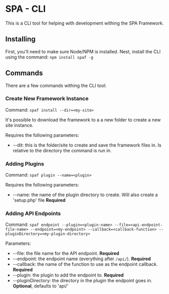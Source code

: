 # SPA - CLI

This is a CLI tool for helping with development withing the SPA Framework.

## Installing

First, you'll need to make sure Node/NPM is installed. Nest, install the CLI using the command: `npm install spaf -g`

## Commands

There are a few commands withing the CLI tool:

### Create New Framework Instance

Command: `spaf install --dir=<my-site>`

It's possible to download the framework to a a new folder to create a new site instance. 

Requires the following parameters:

* --dit: this is the folder/site to create and save the framework files in. Is relative to the directory the command is run in.

### Adding Plugins

Command: `spaf plugin --name=<plugin>`

Requires the following parameters:

* --name: the name of the plugin directory to create. Will also create a 'setup.php' file **Required**

### Adding API Endpoints

Command: `spaf endpoint --plugin=<plugin-name> --file=<api-endpoint-file-name> --endpoint=<my-endpoint> --callback=<callback-function> --pluginDirectory=<my-plugin-directory>`

Parameters:

* --file: the file name for the API endpoint. **Required**
* --endpoint: the endpoint name (everything after `/api/`). **Required**
* --callback: the name of the function to use as the endpoint callback. **Required**
* --plugin: the plugin to add the endpoint to. **Required**
* --pluginDirectory: the directory in the plugin the endpoint goes in. **Optional**, defaults to 'api/'